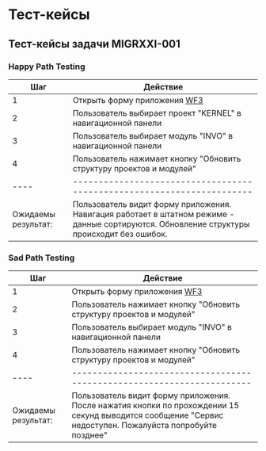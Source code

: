 # Тест-кейсы 

## Тест-кейсы задачи MIGRXXI-001

###  Happy Path Testing

| Шаг | Действие                                                             |
| --- | -------------------------------------------------------------------- |
| 1   | Открыть форму приложения [WF3](../uiux.md#wf3)                       |
| 2   | Пользователь выбирает проект "KERNEL" в навигационной панели         |
| 3   | Пользователь выбирает модуль "INVO" в навигационной панели           |
| 4   | Пользователь нажимает кнопку "Обновить структуру проектов и модулей" |
| ----|----------------------------------------------------------------------|
| Ожидаемы результат:| Пользователь видит форму приложения. Навигация работает в штатном режиме - данные сортируются. Обновление структуры происходит без ошибок. |

### Sad Path Testing

| Шаг | Действие                                                             |
| --- | -------------------------------------------------------------------- |
| 1   | Открыть форму приложения [WF3](../uiux.md#wf3)                       |
| 2   | Пользователь нажимает кнопку "Обновить структуру проектов и модулей" |
| 3   | Пользователь выбирает модуль "INVO" в навигационной панели           |
| 4   | Пользователь нажимает кнопку "Обновить структуру проектов и модулей" |
| ----|----------------------------------------------------------------------|
| Ожидаемы результат:| Пользователь видит форму приложения. После нажатия кнопки по прохождении 15 секунд выводится сообщение "Сервис недоступен. Пожалуйста попробуйте позднее" |